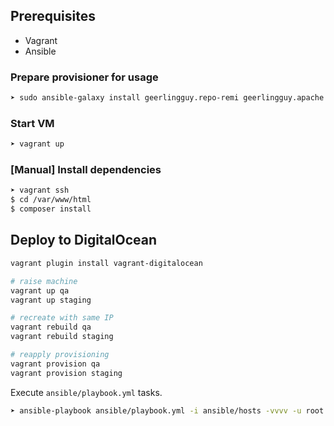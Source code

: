 ## Prerequisites

* Vagrant
* Ansible

### Prepare provisioner for usage

```bash
➤ sudo ansible-galaxy install geerlingguy.repo-remi geerlingguy.apache geerlingguy.mysql geerlingguy.php geerlingguy.git geerlingguy.composer --force
```

### Start VM

```bash
➤ vagrant up
```

### [Manual] Install dependencies

```bash
➤ vagrant ssh
$ cd /var/www/html
$ composer install
```

## Deploy to DigitalOcean

```bash
vagrant plugin install vagrant-digitalocean

# raise machine
vagrant up qa
vagrant up staging

# recreate with same IP
vagrant rebuild qa
vagrant rebuild staging

# reapply provisioning
vagrant provision qa
vagrant provision staging
```

Execute `ansible/playbook.yml` tasks.
```bash
➤ ansible-playbook ansible/playbook.yml -i ansible/hosts -vvvv -u root
```
